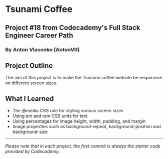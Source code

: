 # Tsunami Coffee
## Project #18 from Codecademy's Full Stack Engineer Career Path
### By Anton Vlasenko (AntonV0)  
## Project Outline
The aim of this project is to make the Tsunami coffee website be responsive on different screen sizes.
## What I Learned
  - The @media CSS rule for styling various screen sizes
  - Using em and rem CSS units for text
  - Using percentages for image height, width, padding, and margin
  - Image properties such as background-repeat, background-position and background-size
***
*Please note that in each project, the first commit is always the starter code provided by Codecademy.*
